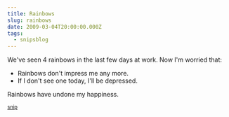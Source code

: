 ```yaml
---
title: Rainbows
slug: rainbows
date: 2009-03-04T20:00:00.000Z
tags:
  - snipsblog
---
```

We've seen 4 rainbows in the last few days at work.  Now I'm worried that:

* Rainbows don't impress me any more.
* If I don't see one today, I'll be depressed.

Rainbows have undone my happiness.

<small>[snip](https://github.com/isaacs/snips)</small>
